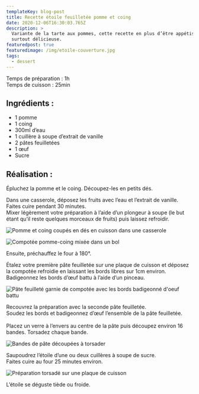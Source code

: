 ```yaml
---
templateKey: blog-post
title: Recette étoile feuilletée pomme et coing
date: 2020-12-06T16:30:03.765Z
description: >
  Variante de la tarte aux pommes, cette recette en plus d’être appétissante est
  surtout délicieuse. 
featuredpost: true
featuredimage: /img/etoile-couverture.jpg
tags:
  - dessert
---
```

Temps de préparation : 1h\
Temps de cuisson : 25min

## Ingrédients :

* 1 pomme 
* 1 coing
* 300ml d’eau
* 1 cuillère à soupe d’extrait de vanille
* 2 pâtes feuilletées
* 1 œuf
* Sucre

## Réalisation :

Épluchez la pomme et le coing. Découpez-les en petits dés.

Dans une casserole, déposez les fruits avec l’eau et l’extrait de vanille. Faites cuire pendant 30 minutes. \
Mixer légèrement votre préparation à l’aide d’un plongeur à soupe (le but étant qu’il reste quelques morceaux de fruits) puis laissez refroidir.

![Pomme et coing coupés en dés en cuisson dans une casserole](/img/fruits-en-cuisson.jpg "Fruits en cuisson")

![Compotée pomme-coing mixée dans un bol ](/img/compote-pomme-coing.jpg "Compotée pomme-coing")

Ensuite, préchauffez le four à 180°.

Étalez votre première pâte feuilletée sur une plaque de cuisson et déposez la compotée refroidie en laissant les bords libres sur 1cm environ. \
Badigeonnez les bords d’œuf battu à l’aide d’un pinceau.

![Pâte feuilleté garnie de compotée avec les bords badigeonné d'oeuf battu](/img/premiere-pate-etoile.jpg "Pâte feuilleté garnie de compotée pomme-coing")

Recouvrez la préparation avec la seconde pâte feuilletée.\
Soudez les bords et badigeonnez d’œuf l’ensemble de la pâte feuilletée.\
\
Placez un verre à l’envers au centre de la pâte puis découpez environ 16 bandes. Torsadez chaque bande.

![Bandes de pâte découpées à torsader ](/img/formation-etoile.jpg "Formation de l'étoile")

Saupoudrez l’étoile d’une ou deux cuillères à soupe de sucre.\
Faites cuire au four 25 minutes environ.

![Préparation torsadé sur une plaque de cuisson](/img/etoile-avant-cuisson.jpg "Étoile avant cuisson")

L’étoile se déguste tiède ou froide.